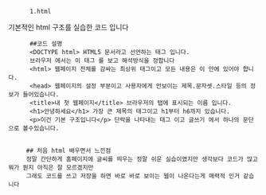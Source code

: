           1.html
기본적인 html 구조를 실습한 코드 입니다 

          ##코드 설명
          <DOCTYPE html> HTML5 문서라고 선언하는 태그 입니다.
          브라우저 에서는 이 태그 를 보고 해석방식을 정합니다
          <html> 웹페이지 전체를 감싸는 최상위 태그이고 모든 내용은 이 안에 있어야 합니다.
          <head> 웹페이지의 설정 부분이고 사용자에게 안보이는 제목.문자셋.스타일 등의 정보가 들어있습니다.
          <title>내 첫 웹페이지</title> 브라우저의 탭에 표시되는 이름 입니다.
          <h1>안녕하세요</h1> 가장 큰 제목의 태그이고 h1부터 h6까지 있습니다. 
          <p>이건 기본 구조입니다</p> 단락을 나타내는 태그 이고 글쓰기 에서 하나의 문단 으로 볼수있습니다.


         ## 처음 html 배우면서 느낀점
         정말 간단하게 홈페이지에 글씨를 띄우는 정말 쉬운 실습이였지만 생각보다 코드가 많고 뭐가 뭔지 아직은 잘 모르겠지만
         그래도 코드를 쓰고 저장을 하면 바로 바로 보이는 웹이 나온다는게 매력적 인거 같습니다 
                         
